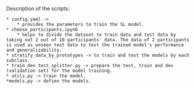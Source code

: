 
Description of the scripts:
    
    * config.yaml -> 
        * provides the parameters to train the SL model. 
    * choose_participants.ipynb 
        * helps to divide the dataset to train data and test data by taking out 2 out of 10 participants' data. The data of 2 participants is used as unseen test data to test the trained model's performance and generalizability. 
    * stratify_data_by_prototypes -> to train and test the models by each subclass.
    * train_dev_test_splitter.py -> prepare the test, train and dev (validation set) for the model training. 
    * utils.py -> train the model.
    *models.py -> defien the models.
